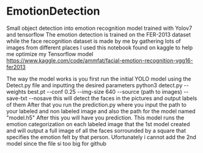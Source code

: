 # EmotionDetection
Small object detection into emotion recognition model trained with Yolov7 and tensorflow
The emotion detection is trained on the FER-2013 dataset while the face recognition dataset is made by me by gathering lots of images from different places
I used this notebook found on kaggle to help me optimize my Tensorflow model https://www.kaggle.com/code/ammfat/facial-emotion-recognition-vgg16-fer2013

The way the model works is you first run the initial YOLO model using the Detect.py file and inputting the desired parameters python3 detect.py --weights best.pt --conf 0.25 --img-size 640 --source (path to images) --save-txt --nosave this will detect the faces in the pictures and output labels of them 
After that you run the prediction.py where you input the path to your labeled and non labeled image and also the path for the model named "model.h5" After this you will have you prediction. This model runs the emotion categorization on each labeled image that the 1st model created and will output a full image of all the faces sorrounded by a square that specifies the emotion felt by that person. Ufortunately i cannot add the 2nd model since the file si too big for github
